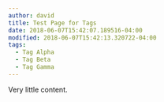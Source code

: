 ```yaml
---
author: david
title: Test Page for Tags
date: 2018-06-07T15:42:07.189516-04:00
modified: 2018-06-07T15:42:13.320722-04:00
tags:
  - Tag Alpha
  - Tag Beta
  - Tag Gamma
---
```


Very little content.
